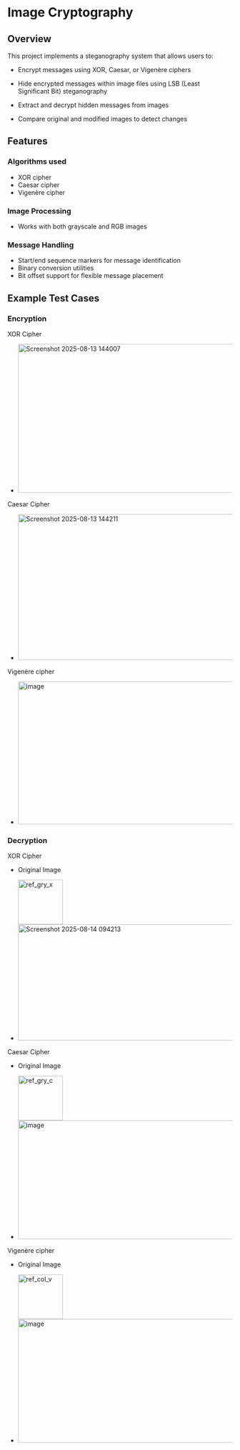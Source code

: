 # Image Cryptography

## Overview
This project implements a steganography system that allows users to:

- Encrypt messages using XOR, Caesar, or Vigenère ciphers

- Hide encrypted messages within image files using LSB (Least Significant Bit) steganography

- Extract and decrypt hidden messages from images

- Compare original and modified images to detect changes

## Features
### Algorithms used
- XOR cipher
- Caesar cipher
- Vigenère cipher

### Image Processing
- Works with both grayscale and RGB images

### Message Handling
- Start/end sequence markers for message identification
- Binary conversion utilities
- Bit offset support for flexible message placement

## Example Test Cases
### Encryption
XOR Cipher
- <img width="722" height="333" alt="Screenshot 2025-08-13 144007" src="https://github.com/user-attachments/assets/4026a8a2-3689-4079-9f16-4d738ab1a32d" />

Caesar Cipher
- <img width="716" height="327" alt="Screenshot 2025-08-13 144211" src="https://github.com/user-attachments/assets/8b76cfeb-7af7-4db7-b817-0081ac2e7689" />

Vigenère cipher
- <img width="706" height="320" alt="image" src="https://github.com/user-attachments/assets/af3924a4-c781-4fbf-976a-e6251d10ba5b" />

### Decryption
XOR Cipher
- Original Image


  <img width="100" height="100" alt="ref_gry_x" src="https://github.com/user-attachments/assets/485bb4bc-7220-4e5f-9b43-0b954b40eae8" />
- <img width="747" height="260" alt="Screenshot 2025-08-14 094213" src="https://github.com/user-attachments/assets/f1fa376a-a373-4869-a175-bbf5a829d946" />


Caesar Cipher
- Original Image

  
  <img width="100" height="100" alt="ref_gry_c" src="https://github.com/user-attachments/assets/20f8cb2a-1c34-4bf2-a292-9fb2e0e8c7a0" />
- <img width="955" height="266" alt="image" src="https://github.com/user-attachments/assets/e30e9b74-114a-4075-a562-c4040bac734e" />


Vigenère cipher
- Original Image


  <img width="100" height="100" alt="ref_col_v" src="https://github.com/user-attachments/assets/7a161b37-31ec-4498-9628-863ea0c8fc37" />
- <img width="956" height="277" alt="image" src="https://github.com/user-attachments/assets/609f7fdb-895b-45cc-8a8e-6c1db72976a9" />
